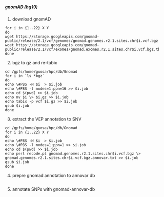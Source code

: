 ##### gnomAD (hg19)

1. download gnomAD
```
for i in {1..22} X Y
do
wget https://storage.googleapis.com/gnomad-public/release/2.1/vcf/genomes/gnomad.genomes.r2.1.sites.chr$i.vcf.bgz
wget https://storage.googleapis.com/gnomad-public/release/2.1/vcf/exomes/gnomad.exomes.r2.1.sites.chr$i.vcf.bgz.tbi
done
```
2. bgz to gz and re-tabix
```
cd /gpfs/home/guosa/hpc/db/Gnomad
for i in `ls *bgz`
do
echo \#PBS -N $i  > $i.job
echo \#PBS -l nodes=1:ppn=16 >> $i.job
echo cd $(pwd) >> $i.job
echo mv $i \> $i.gz >> $i.job
echo tabix -p vcf $i.gz >> $i.job
qsub $i.job
done
```
3.  extract the VEP annotation to SNV
```
cd /gpfs/home/guosa/hpc/db/Gnomad
for i in {1..22} X Y
do
echo \#PBS -N $i  > $i.job
echo \#PBS -l nodes=1:ppn=1 >> $i.job
echo cd $(pwd) >> $i.job
echo perl recode.pl gnomad.genomes.r2.1.sites.chr$i.vcf.bgz \> gnomad.genomes.r2.1.sites.chr$i.vcf.bgz.annovar.txt >> $i.job
qsub $i.job
done
```

4. prepre gnomad annotation to annovar db

```

```

5. annotate SNPs with gnomad-annovar-db
```

```



